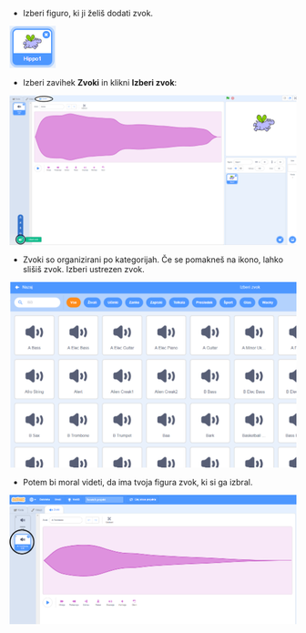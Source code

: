 + Izberi figuro, ki ji želiš dodati zvok.

![figura](images/sprite-select.png)

+ Izberi zavihek **Zvoki** in klikni **Izberi zvok**:

![zvoki in izberi označen zvok](images/import-sound.png)

+ Zvoki so organizirani po kategorijah. Če se pomakneš na ikono, lahko slišiš zvok. Izberi ustrezen zvok.

![meni zvokov](images/choose-sound.png)

+ Potem bi moral videti, da ima tvoja figura zvok, ki si ga izbral.

![nov zvok prikazan ob njegovi figuri](images/sound-imported.png)